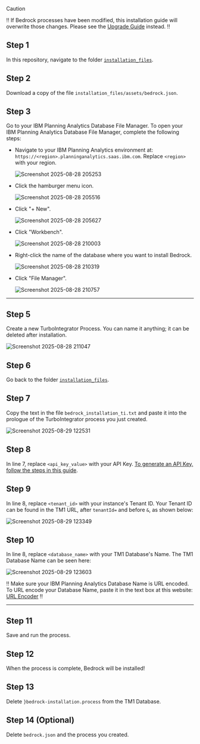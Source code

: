 > [!CAUTION]
> :bangbang: If Bedrock processes have been modified, this installation guide will overwrite those changes. Please see the [Upgrade Guide](https://github.com/cubewise-code/bedrock-5/wiki/Upgrade-Guide) instead. :bangbang:

## Step 1
In this repository, navigate to the folder [`installation_files`](https://github.com/cubewise-code/bedrock-5/tree/main/installation_files).

## Step 2
Download a copy of the file `installation_files/assets/bedrock.json`.

<a name="database-file-manager-steps"></a>
## Step 3
Go to your IBM Planning Analytics Database File Manager. To open your IBM Planning Analytics Database File Manager, complete the following steps:

- Navigate to your IBM Planning Analytics environment at:  
  `https://<region>.planninganalytics.saas.ibm.com`. Replace `<region>` with your region.  

  <img alt="Screenshot 2025-08-28 205253" src="img/paw-environment.png" />

- Click the hamburger menu icon.  

  <img alt="Screenshot 2025-08-28 205516" src="img/hamburger-menu.png" />

- Click "+ New".  

  <img alt="Screenshot 2025-08-28 205627" src="img/new-button.png" />

- Click "Workbench".  

  <img alt="Screenshot 2025-08-28 210003" src="img/workbench.png" />

- Right-click the name of the database where you want to install Bedrock.  

  <img alt="Screenshot 2025-08-28 210319" src="img/database-right-click.png" />

- Click "File Manager".  

  <img alt="Screenshot 2025-08-28 210757" src="img/file-manager.png" />

---

## Step 5
Create a new TurboIntegrator Process. You can name it anything; it can be deleted after installation.

<img alt="Screenshot 2025-08-28 211047" src="img/turbointegrator-process.png" />

## Step 6
Go back to the folder [`installation_files`](https://github.com/cubewise-code/bedrock-5/tree/main/installation_files).

## Step 7
Copy the text in the file `bedrock_installation_ti.txt` and paste it into the prologue of the TurboIntegrator process you just created.

<img alt="Screenshot 2025-08-29 122531" src="img/ti-prologue.png" />

<a name="get-connection-details"></a>
## Step 8
In line 7, replace `<api_key_value>` with your API Key. [To generate an API Key, follow the steps in this guide](https://github.com/cubewise-code/bedrock-5/wiki/Generate-an-API-Key-Guide).

## Step 9
In line 8, replace `<tenant_id>` with your instance's Tenant ID. Your Tenant ID can be found in the TM1 URL, after `tenantId=` and before `&`, as shown below:

<img alt="Screenshot 2025-08-29 123349" src="img/tenant-id.png" />

## Step 10
In line 8, replace `<database_name>` with your TM1 Database's Name. The TM1 Database Name can be seen here:

<img alt="Screenshot 2025-08-29 123603" src="img/database-name.png" />

:bangbang: Make sure your IBM Planning Analytics Database Name is URL encoded. To URL encode your Database Name, paste it in the text box at this website: [URL Encoder](https://www.urlencoder.org/) :bangbang:

---

## Step 11
Save and run the process.

## Step 12
When the process is complete, Bedrock will be installed!

## Step 13
Delete `}bedrock-installation.process` from the TM1 Database.

## Step 14 (Optional)
Delete `bedrock.json` and the process you created.




